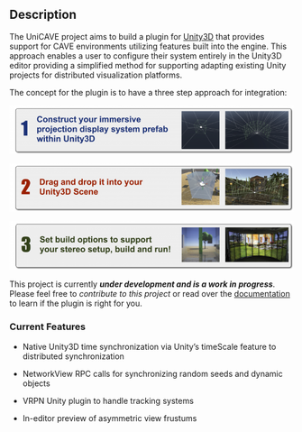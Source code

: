 ## Description

The UniCAVE project aims to build a plugin for [Unity3D](https://unity3d.com) that provides support for CAVE environments utilizing features built into the engine.  This approach enables a user to configure their system entirely in the Unity3D editor providing a simplified method for supporting adapting existing Unity projects for distributed visualization platforms.

The concept for the plugin is to have a three step approach for integration:

![Step 1](images/step1-768x133.png "Step 1")

![Step 2](images/step2-768x130.png "Step 2")

![Step 3](images/step3-768x131.png "Step 3")

This project is currently **_under development and is a work in progress_**.  Please feel free to _contribute to this project_ or read over the [documentation](https://github.com/widVE/UniCAVE/wiki) to learn if the plugin is right for you.


### Current Features

* Native Unity3D time synchronization via Unity’s timeScale feature to distributed synchronization

* NetworkView RPC calls for synchronizing random seeds and dynamic objects

* VRPN Unity plugin to handle tracking systems

* In-editor preview of asymmetric view frustums
